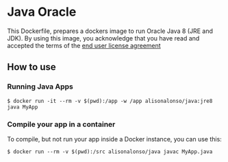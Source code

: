 # Java Oracle

This Dockerfile, prepares a dockers image to run Oracle Java 8 (JRE and JDK).
By using this image, you acknowledge that you have read and accepted the terms of the [end user license agreement](http://www.oracle.com/technetwork/java/javase/terms/license/)

## How to use

### Running Java Apps

```
$ docker run -it --rm -v $(pwd):/app -w /app alisonalonso/java:jre8 java MyApp
```

### Compile your app in a container

To compile, but not run your app inside a Docker instance, you can use this:

```shell
$ docker run --rm -v $(pwd):/src alisonalonso/java javac MyApp.java
```

